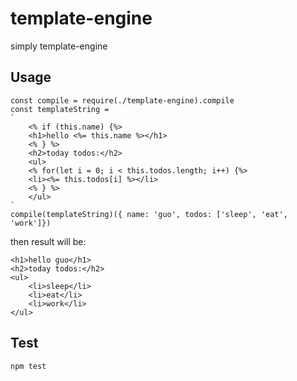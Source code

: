 # template-engine
simply template-engine

## Usage
```
const compile = require(./template-engine).compile
const templateString = 
`
	<% if (this.name) {%>
	<h1>hello <%= this.name %></h1>
	<% } %>
	<h2>today todos:</h2>
	<ul>
	<% for(let i = 0; i < this.todos.length; i++) {%>
	<li><%= this.todos[i] %></li>
	<% } %>
	</ul>
`
compile(templateString)({ name: 'guo', todos: ['sleep', 'eat', 'work']})
```

then result will be:

```
<h1>hello guo</h1>
<h2>today todos:</h2>
<ul>
	<li>sleep</li>
	<li>eat</li>
	<li>work</li>
</ul>
```

## Test
```
npm test
```